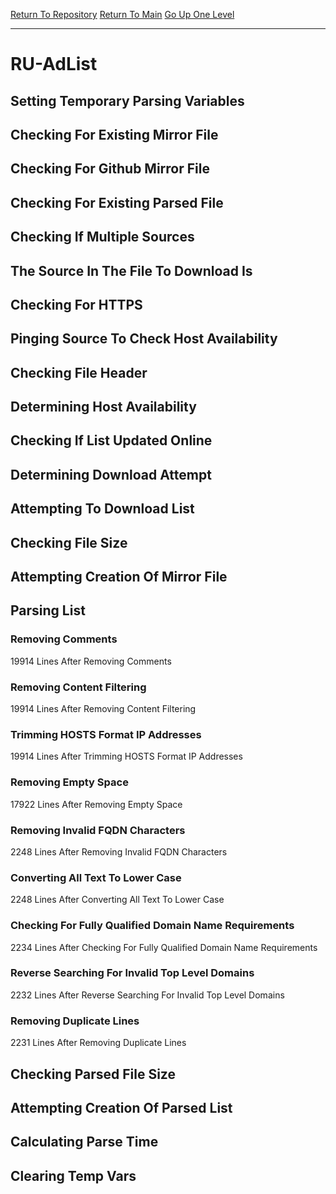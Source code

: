 [Return To Repository](https://github.com/deathbybandaid/piholeparser/)
[Return To Main](https://github.com/deathbybandaid/piholeparser/blob/master/RecentRunLogs/Mainlog.md)
[Go Up One Level](https://github.com/deathbybandaid/piholeparser/blob/master/RecentRunLogs/TopLevelScripts/30-Processing-External-Blacklists.md)
____________________________________
# RU-AdList
## Setting Temporary Parsing Variables
## Checking For Existing Mirror File
## Checking For Github Mirror File
## Checking For Existing Parsed File
## Checking If Multiple Sources
## The Source In The File To Download Is
## Checking For HTTPS
## Pinging Source To Check Host Availability
## Checking File Header
## Determining Host Availability
## Checking If List Updated Online
## Determining Download Attempt
## Attempting To Download List
## Checking File Size
## Attempting Creation Of Mirror File
## Parsing List
### Removing Comments
19914 Lines After Removing Comments
### Removing Content Filtering
19914 Lines After Removing Content Filtering
### Trimming HOSTS Format IP Addresses
19914 Lines After Trimming HOSTS Format IP Addresses
### Removing Empty Space
17922 Lines After Removing Empty Space
### Removing Invalid FQDN Characters
2248 Lines After Removing Invalid FQDN Characters
### Converting All Text To Lower Case
2248 Lines After Converting All Text To Lower Case
### Checking For Fully Qualified Domain Name Requirements
2234 Lines After Checking For Fully Qualified Domain Name Requirements
### Reverse Searching For Invalid Top Level Domains
2232 Lines After Reverse Searching For Invalid Top Level Domains
### Removing Duplicate Lines
2231 Lines After Removing Duplicate Lines
## Checking Parsed File Size
## Attempting Creation Of Parsed List
## Calculating Parse Time
## Clearing Temp Vars
